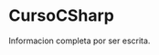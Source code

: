 # CursoCSharp

<!----Descripción---->
Informacion completa por ser escrita.
<!----Separador de la descripción---->

<!----Detalles---->
<!----Separador de los detalles---->